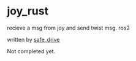 # joy_rust
recieve a msg from joy and send twist msg. ros2

written by [safe_drive](https://github.com/tier4/safe_drive)

Not completed yet.
